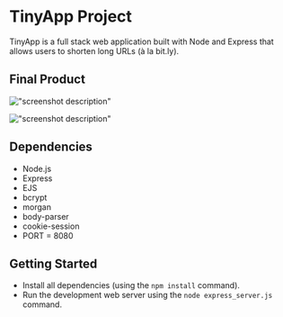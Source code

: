 # TinyApp Project

TinyApp is a full stack web application built with Node and Express that allows users to shorten long URLs (à la bit.ly).

## Final Product

!["screenshot description"](#)

!["screenshot description"](#)

## Dependencies

- Node.js
- Express
- EJS
- bcrypt
- morgan
- body-parser
- cookie-session
- PORT = 8080

## Getting Started

- Install all dependencies (using the `npm install` command).
- Run the development web server using the `node express_server.js` command.
